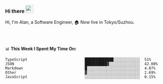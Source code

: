 ### Hi there <img src="https://media.giphy.com/media/hvRJCLFzcasrR4ia7z/giphy.gif" width="25px">

<!-- ![visitors](https://visitor-badge.glitch.me/badge?page_id=dislfyer.dislfyer) -->

Hi, I'm Alan, a Software Engineer, 🏠 Now live in Tokyo/Suzhou.

<br/>
<br/>

📊 **This Week I Spent My Time On:**


<!--START_SECTION:waka-->

```text
TypeScript                          █████████████░░░░░░░░░░░░  51%
JSON                                ██████████▓░░░░░░░░░░░░░░  42.08%
Markdown                            █░░░░░░░░░░░░░░░░░░░░░░░░  4.07%
Other                               ▓░░░░░░░░░░░░░░░░░░░░░░░░  2.69%
JavaScript                          ░░░░░░░░░░░░░░░░░░░░░░░░░  0.15%
```

<!--END_SECTION:waka-->

<!--
**About Me:**
 -->
